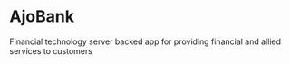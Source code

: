 # AjoBank
Financial technology server backed app for providing financial and allied services to customers
